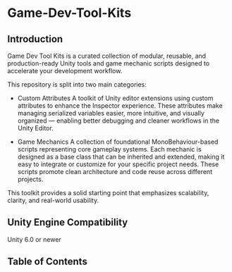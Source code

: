 # Game-Dev-Tool-Kits

## Introduction
Game Dev Tool Kits is a curated collection of modular, reusable, and production-ready Unity tools and game mechanic scripts designed to accelerate your development workflow.

This repository is split into two main categories:

- Custom Attributes
	A toolkit of Unity editor extensions using custom attributes to enhance the Inspector experience. These attributes make managing serialized variables easier, more intuitive, and visually organized — enabling better debugging and cleaner workflows in the Unity Editor.

- Game Mechanics
	A collection of foundational MonoBehaviour-based scripts representing core gameplay systems. Each mechanic is designed as a base class that can be inherited and extended, making it easy to integrate or customize for your specific project needs. These scripts promote clean architecture and code reuse across different projects.

This toolkit provides a solid starting point that emphasizes scalability, clarity, and real-world usability.

## Unity Engine Compatibility 
Unity 6.0 or newer

## Table of Contents
